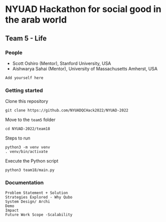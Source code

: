 # NYUAD Hackathon for social good in the arab world
## Team 5 - Life

### People

- Scott Oshiro (Mentor), Stanford University, USA
- Aishwarya Sahai (Mentor), University of Massachusetts Amherst, USA
```
Add yourself here
```

### Getting started

Clone this repository
```console 
git clone https://github.com/NYUADQCHack2022/NYUAD-2022
```

Move to the `team5` folder
```console
cd NYUAD-2022/team18
```
Steps to run
```console
python3 -m venv venv
. venv/bin/activate
```

Execute the Python script
```console 
python3 team18/main.py
```

### Documentation

```console 
Problem Statement + Solution
Strategies Explored - Why Qubo 
System Design/ Archi
Demo
Impact
Future Work Scope -Scalability
```
